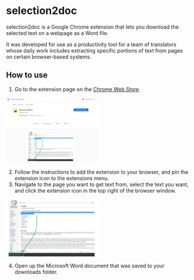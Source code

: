 # selection2doc

selection2doc is a Google Chrome extension that lets you download the selected text on a webpage as a Word file.

It was developed for use as a productivity tool for a team of translators whose daily work includes extracting specific portions of text from pages on certain browser-based systems.

## How to use

1. Go to the extension page on the [Chrome Web Store](https://chrome.google.com/webstore/detail/dom2doc/bfgjdnmanmdaklalneoehioaklbdgaej?hl=en-GB).

<img src="readme-img/chrome-store.PNG" width="50%"/>

2. Follow the instructions to add the extension to your browser, and pin the extension icon to the extensions menu.
3. Navigate to the page you want to get text from, select the text you want, and click the extension icon in the top right of the browser window.

<img src="readme-img/use.jpg" width="50%"/>

4. Open up the Microsoft Word document that was saved to your downloads folder.